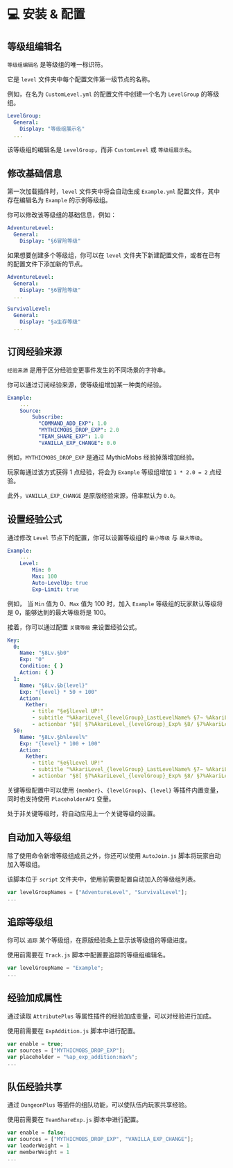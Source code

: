 # 💻 安装 & 配置

## 等级组编辑名

`等级组编辑名` 是等级组的唯一标识符。

它是 `level` 文件夹中每个配置文件第一级节点的名称。

例如，在名为 `CustomLevel.yml` 的配置文件中创建一个名为 `LevelGroup` 的等级组。

``` yaml
LevelGroup:
  General:
    Display: "等级组展示名"
  ...
```

该等级组的编辑名是 `LevelGroup`，而非 `CustomLevel` 或 `等级组展示名`。

## 修改基础信息

第一次加载插件时，`level` 文件夹中将会自动生成 `Example.yml` 配置文件，其中存在编辑名为 `Example` 的示例等级组。

你可以修改该等级组的基础信息，例如：

``` yaml
AdventureLevel:
  General:
    Display: "§6冒险等级"
```

如果想要创建多个等级组，你可以在 `level` 文件夹下新建配置文件，或者在已有的配置文件下添加新的节点。

``` yaml
AdventureLevel:
  General:
    Display: "§6冒险等级"
  ...

SurvivalLevel:
  General:
    Display: "§a生存等级"
  ...
```

## 订阅经验来源

`经验来源` 是用于区分经验变更事件发生的不同场景的字符串。

你可以通过订阅经验来源，使等级组增加某一种类的经验。

``` yaml
Example:
    ...
    Source:
        Subscribe:
          "COMMAND_ADD_EXP": 1.0
          "MYTHICMOBS_DROP_EXP": 2.0
          "TEAM_SHARE_EXP": 1.0
          "VANILLA_EXP_CHANGE": 0.0
```

例如，`MYTHICMOBS_DROP_EXP` 是通过 MythicMobs 经验掉落增加经验。

玩家每通过该方式获得 1 点经验，将会为 `Example` 等级组增加 `1 * 2.0 = 2` 点经验。

此外，`VANILLA_EXP_CHANGE` 是原版经验来源，倍率默认为 `0.0`。

## 设置经验公式

通过修改 `Level` 节点下的配置，你可以设置等级组的 `最小等级` 与 `最大等级`。

``` yaml
Example:
    ...
    Level:
        Min: 0
        Max: 100
        Auto-LevelUp: true
        Exp-Limit: true
```

例如， 当 `Min` 值为 0、`Max` 值为 100 时，加入 `Example` 等级组的玩家默认等级将是 0，能够达到的最大等级将是 100。

接着，你可以通过配置 `关键等级` 来设置经验公式。

``` yaml
Key:
  0:
    Name: "§8Lv.§b0"
    Exp: "0"
    Condition: { }
    Action: { }
  1:
    Name: "§8Lv.§b{level}"
    Exp: "{level} * 50 + 100"
    Action:
      Kether:
        - title "§e§lLevel UP!"
        - subtitle "%AkariLevel_{levelGroup}_LastLevelName% §7→ %AkariLevel_{levelGroup}_LevelName%" by 10 25 10
        - actionbar "§8[ §7%AkariLevel_{levelGroup}_Exp% §8/ §7%AkariLevel_{levelGroup}_NextLevelExp% §8]"
  50:
    Name: "§8Lv.§b%level%"
    Exp: "{level} * 100 + 100"
    Action:
      Kether:
        - title "§e§lLevel UP!"
        - subtitle "%AkariLevel_{levelGroup}_LastLevelName% §7→ %AkariLevel_{levelGroup}_LevelName%" by 10 25 10
        - actionbar "§8[ §7%AkariLevel_{levelGroup}_Exp% §8/ §7%AkariLevel_{levelGroup}_NextLevelExp% §8]"
```

关键等级配置中可以使用 `{member}`、`{levelGroup}`、`{level}` 等插件内置变量，同时也支持使用 `PlaceholderAPI` 变量。

处于非关键等级时，将自动应用上一个关键等级的设置。

## 自动加入等级组

除了使用命令新增等级组成员之外，你还可以使用 `AutoJoin.js` 脚本将玩家自动加入等级组。

该脚本位于 `script` 文件夹中，使用前需要配置自动加入的等级组列表。

``` javascript
var levelGroupNames = ["AdventureLevel", "SurvivalLevel"];
...
```

## 追踪等级组

你可以 `追踪` 某个等级组，在原版经验条上显示该等级组的等级进度。

使用前需要在 `Track.js` 脚本中配置要追踪的等级组编辑名。

``` javascript
var levelGroupName = "Example";
...
```

## 经验加成属性

通过读取 `AttributePlus` 等属性插件的经验加成变量，可以对经验进行加成。

使用前需要在 `ExpAddition.js` 脚本中进行配置。

``` javascript
var enable = true;
var sources = ["MYTHICMOBS_DROP_EXP"];
var placeholder = "%ap_exp_addition:max%";
...
```

## 队伍经验共享

通过 `DungeonPlus` 等插件的组队功能，可以使队伍内玩家共享经验。

使用前需要在 `TeamShareExp.js` 脚本中进行配置。

``` javascript
var enable = false;
var sources = ["MYTHICMOBS_DROP_EXP", "VANILLA_EXP_CHANGE"];
var leaderWeight = 1
var memberWeight = 1
...
```